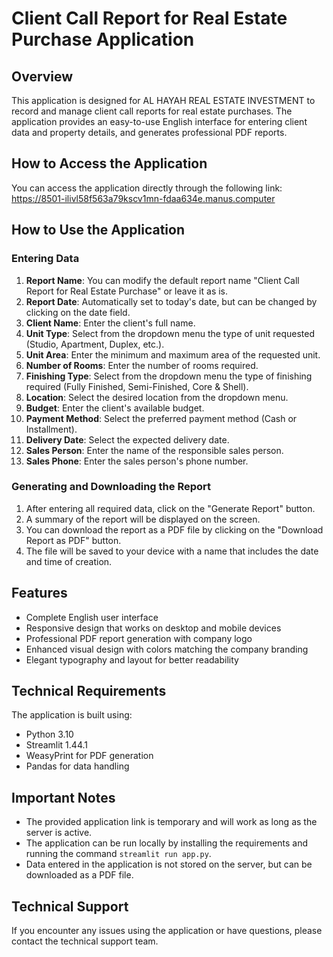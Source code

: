 # Client Call Report for Real Estate Purchase Application

## Overview
This application is designed for AL HAYAH REAL ESTATE INVESTMENT to record and manage client call reports for real estate purchases. The application provides an easy-to-use English interface for entering client data and property details, and generates professional PDF reports.

## How to Access the Application
You can access the application directly through the following link:
https://8501-ilivl58f563a79kscv1mn-fdaa634e.manus.computer

## How to Use the Application

### Entering Data
1. **Report Name**: You can modify the default report name "Client Call Report for Real Estate Purchase" or leave it as is.
2. **Report Date**: Automatically set to today's date, but can be changed by clicking on the date field.
3. **Client Name**: Enter the client's full name.
4. **Unit Type**: Select from the dropdown menu the type of unit requested (Studio, Apartment, Duplex, etc.).
5. **Unit Area**: Enter the minimum and maximum area of the requested unit.
6. **Number of Rooms**: Enter the number of rooms required.
7. **Finishing Type**: Select from the dropdown menu the type of finishing required (Fully Finished, Semi-Finished, Core & Shell).
8. **Location**: Select the desired location from the dropdown menu.
9. **Budget**: Enter the client's available budget.
10. **Payment Method**: Select the preferred payment method (Cash or Installment).
11. **Delivery Date**: Select the expected delivery date.
12. **Sales Person**: Enter the name of the responsible sales person.
13. **Sales Phone**: Enter the sales person's phone number.

### Generating and Downloading the Report
1. After entering all required data, click on the "Generate Report" button.
2. A summary of the report will be displayed on the screen.
3. You can download the report as a PDF file by clicking on the "Download Report as PDF" button.
4. The file will be saved to your device with a name that includes the date and time of creation.

## Features
- Complete English user interface
- Responsive design that works on desktop and mobile devices
- Professional PDF report generation with company logo
- Enhanced visual design with colors matching the company branding
- Elegant typography and layout for better readability

## Technical Requirements
The application is built using:
- Python 3.10
- Streamlit 1.44.1
- WeasyPrint for PDF generation
- Pandas for data handling

## Important Notes
- The provided application link is temporary and will work as long as the server is active.
- The application can be run locally by installing the requirements and running the command `streamlit run app.py`.
- Data entered in the application is not stored on the server, but can be downloaded as a PDF file.

## Technical Support
If you encounter any issues using the application or have questions, please contact the technical support team.
